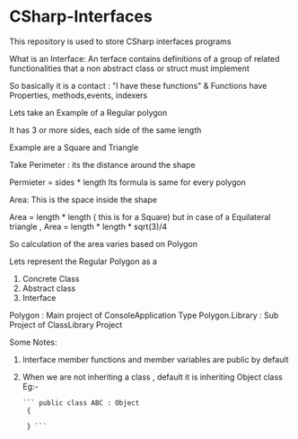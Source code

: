 # CSharp-Interfaces
This repository is used to store CSharp interfaces programs

What is an Interface:
An terface contains definitions of a group of related functionalities that a non abstract class or struct must implement

So basically it is a contact :
 "I have these functions"
 &
 Functions have Properties, methods,events, indexers
 
 Lets take an Example of a Regular polygon
 
  It has 3 or more sides, each side of the same length
  
  Example are a Square and Triangle 
  
  Take Perimeter : its the distance around the shape
  
  Permieter = sides * length
   Its formula is same for every polygon
   
  Area: This is the space inside the shape
  
  Area = length * length ( this is for a Square)
  but in case of a Equilateral triangle , Area = length * length * sqrt(3)/4
  
  So calculation of the area varies based on Polygon
  
 
 Lets represent the Regular Polygon as a 
 
 1. Concrete Class
 2. Abstract class
 3. Interface

Polygon : Main project of ConsoleApplication Type
Polygon.Library : Sub Project of ClassLibrary Project

Some Notes:

1. Interface member functions and member variables are public by default
2. When we are not inheriting a class , default it is inheriting Object class
   Eg:- 
   
       ``` public class ABC : Object
        {
        
        } ```

  
  
